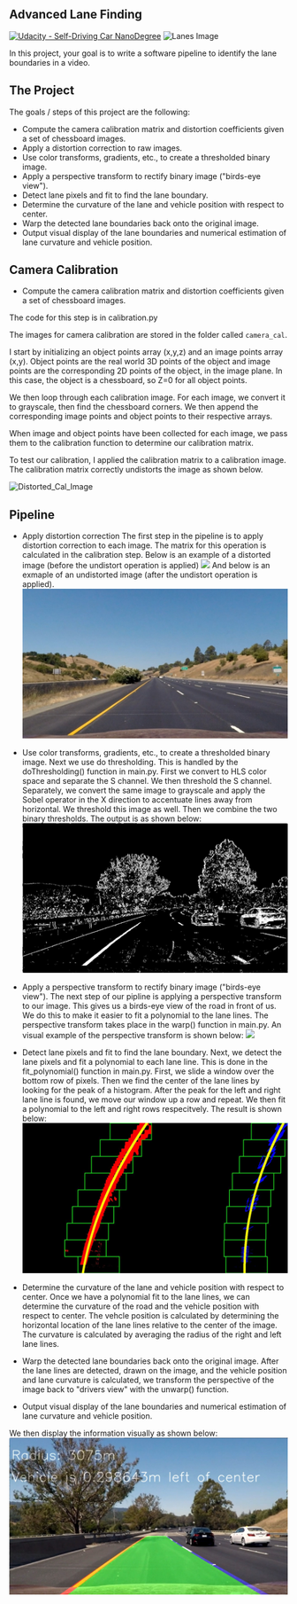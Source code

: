 ## Advanced Lane Finding
[![Udacity - Self-Driving Car NanoDegree](https://s3.amazonaws.com/udacity-sdc/github/shield-carnd.svg)](http://www.udacity.com/drive)
![Lanes Image](./examples/example_output.jpg)

In this project, your goal is to write a software pipeline to identify the lane boundaries in a video.

The Project
---

The goals / steps of this project are the following:

* Compute the camera calibration matrix and distortion coefficients given a set of chessboard images.
* Apply a distortion correction to raw images.
* Use color transforms, gradients, etc., to create a thresholded binary image.
* Apply a perspective transform to rectify binary image ("birds-eye view").
* Detect lane pixels and fit to find the lane boundary.
* Determine the curvature of the lane and vehicle position with respect to center.
* Warp the detected lane boundaries back onto the original image.
* Output visual display of the lane boundaries and numerical estimation of lane curvature and vehicle position.

Camera Calibration
---
* Compute the camera calibration matrix and distortion coefficients given a set of chessboard images.

The code for this step is in calibration.py

The images for camera calibration are stored in the folder called `camera_cal`. 

I start by initializing an object points array (x,y,z) and an image points array (x,y). Object points are the real world 3D points of the object and image points are the corresponding 2D points of the object, in the image plane. In this case, the object is a chessboard, so Z=0 for all object points. 

We then loop through each calibration image. For each image, we convert it to grayscale, then find the chessboard corners. We then append the corresponding image points and object points to their respective arrays. 

When image and object points have been collected for each image, we pass them to the calibration function to determine our calibration matrix. 

To test our calibration, I applied the calibration matrix to a calibration image. The calibration matrix correctly undistorts the image as shown below.

![Distorted_Cal_Image](./examples/undistort_output.png)

Pipeline
---

* Apply distortion correction
The first step in the pipeline is to apply distortion correction to each image. The matrix for this operation is calculated in the calibration step. Below is an example of a distorted image (before the undistort operation is applied)
![](./test_images/straight_lines1.jpg)
And below is an exmaple of an undistorted image (after the undistort operation is applied). 
![](./output_images/test7_undistorted.jpg)

* Use color transforms, gradients, etc., to create a thresholded binary image.
Next we use do thresholding. This is handled by the doThresholding() function in main.py. 
First we convert to HLS color space and separate the S channel. We then threshold the S channel. 
Separately, we convert the same image to grayscale and apply the Sobel operator in the X direction to accentuate lines away from horizontal. We threshold this image as well.
Then we combine the two binary thresholds. The output is as shown below:
![](./output_images/test1_color_binary.jpg)

* Apply a perspective transform to rectify binary image ("birds-eye view").
The next step of our pipline is applying a perspective transform to our image. This gives us a birds-eye view of the road in front of us. We do this to make it easier to fit a polynomial to the lane lines. The perspective transform takes place in the warp() function in main.py. An visual example of the perspective transform is shown below:
![](./examples/warped_straight_lines.jpg)

* Detect lane pixels and fit to find the lane boundary.
Next, we detect the lane pixels and fit a polynomial to each lane line. This is done in the fit_polynomial() function in main.py. First, we slide a window over the bottom row of pixels. Then we find the center of the lane lines by looking for the peak of a histogram. After the peak for the left and right lane line is found, we move our window up a row and repeat. We then fit a polynomial to the left and right rows respecitvely. The result is shown below:
![](./output_images/test3_top_down.jpg)

* Determine the curvature of the lane and vehicle position with respect to center.
Once we have a polynomial fit to the lane lines, we can determine the curvature of the road and the vehicle position with respect to center. 
The vehcle position is calculated by determining the horizontal location of the lane lines relative to the center of the image. 
The curvature is calculated by averaging the radius of the right and left lane lines. 

* Warp the detected lane boundaries back onto the original image.
After the lane lines are detected, drawn on the image, and the vehicle position and lane curvature is calculated, we transform the perspective of the image back to "drivers view" with the unwarp() function.

* Output visual display of the lane boundaries and numerical estimation of lane curvature and vehicle position.

We then display the information visually as shown below:
![](./output_images/test6_stacked.jpg)


